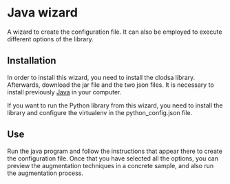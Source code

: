 # Java wizard

A wizard to create the configuration file. It can also be employed to execute different options of the library.

## Installation

In order to install this wizard, you need to install the clodsa library. Afterwards, download the jar file and the two json files. It is necessary to install previously [Java](https://www.java.com/) in your computer.  

If you want to run the Python library from this wizard, you need to install the library and configure the virtualenv in the python_config.json file. 

## Use

Run the java program and follow the instructions that appear there to create the configuration file. Once that you have selected all the options, you can preview the augmentation techniques in a concrete sample, and also run the augmentation process. 
